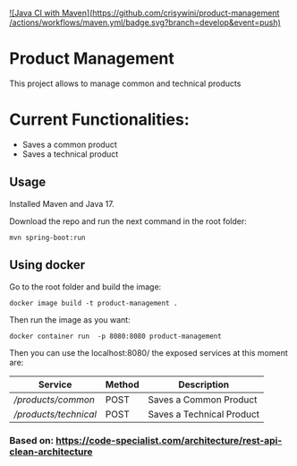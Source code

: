 [![Java CI with Maven](https://github.com/crisywini/product-management  /actions/workflows/maven.yml/badge.svg?branch=develop&event=push)](https://github.com/crisywini/piggy-bank/actions/workflows/maven.yml)

# Product Management 

This project allows to manage common and technical products


# Current Functionalities:
- Saves a common product
- Saves a technical product


## Usage 

Installed Maven and Java 17.

Download the repo and run the next command in the root folder:

    mvn spring-boot:run 

## Using docker

Go to the root folder and build the image: 

    docker image build -t product-management .

Then run the image as you want:

    docker container run  -p 8080:8080 product-management


Then you can use the localhost:8080/ the exposed services at this moment are:

| Service | Method | Description |
|--|--|--|
| */products/common* | POST | Saves a Common Product |
| */products/technical* | POST | Saves a Technical Product |


### Based on: https://code-specialist.com/architecture/rest-api-clean-architecture



